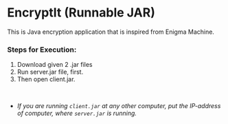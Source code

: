 # EncryptIt (Runnable JAR)

This is Java encryption application that is inspired from Enigma Machine.

### Steps for Execution:

1. Download given 2 .jar files
2. Run server.jar file, first.
3. Then open client.jar.

<br />

* _If you are running ```client.jar``` at any other computer, put the IP-address of computer, where ```server.jar``` is running._
